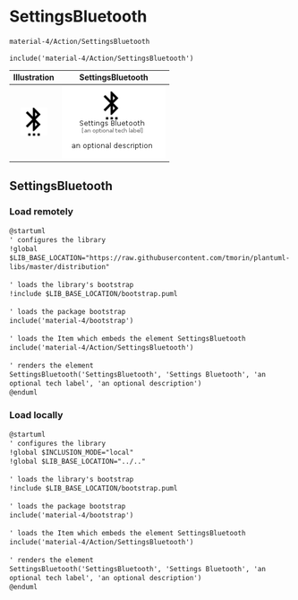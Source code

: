 # SettingsBluetooth


```text
material-4/Action/SettingsBluetooth
```

```text
include('material-4/Action/SettingsBluetooth')
```



| Illustration | SettingsBluetooth |
| :---: | :---: |
| ![illustration for Illustration](../../material-4/Action/SettingsBluetooth.png) | ![illustration for SettingsBluetooth](../../material-4/Action/SettingsBluetooth.Local.png) |




## SettingsBluetooth

### Load remotely
```plantuml
@startuml
' configures the library
!global $LIB_BASE_LOCATION="https://raw.githubusercontent.com/tmorin/plantuml-libs/master/distribution"

' loads the library's bootstrap
!include $LIB_BASE_LOCATION/bootstrap.puml

' loads the package bootstrap
include('material-4/bootstrap')

' loads the Item which embeds the element SettingsBluetooth
include('material-4/Action/SettingsBluetooth')

' renders the element
SettingsBluetooth('SettingsBluetooth', 'Settings Bluetooth', 'an optional tech label', 'an optional description')
@enduml
```

### Load locally
```plantuml
@startuml
' configures the library
!global $INCLUSION_MODE="local"
!global $LIB_BASE_LOCATION="../.."

' loads the library's bootstrap
!include $LIB_BASE_LOCATION/bootstrap.puml

' loads the package bootstrap
include('material-4/bootstrap')

' loads the Item which embeds the element SettingsBluetooth
include('material-4/Action/SettingsBluetooth')

' renders the element
SettingsBluetooth('SettingsBluetooth', 'Settings Bluetooth', 'an optional tech label', 'an optional description')
@enduml
```

